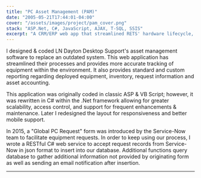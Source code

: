 ```yaml
---
title: "PC Asset Management (PAM)"
date: "2005-05-21T17:44:01-04:00"
cover: "/assets/images/project/pam_cover.png"
stack: "ASP.Net, C#, JavaScript, AJAX, T-SQL, SSIS"
excerpt: "A CRM/ERP web app that streamlined RETS' hardware lifecycle, providing accurate tracking of equipment & requests, increasing customer satisfaction."
---
```


I designed & coded LN Dayton Desktop Support's asset management software to replace an outdated system. This web application has streamlined their processes and provides more accurate tracking of equipment within the environment. It also provides standard and custom reporting regarding deployed equipment, inventory, request information and asset accounting.

This application was originally coded in classic ASP & VB Script; however, it was rewritten in C# within the .Net framework allowing for greater scalability, access control, and support for frequent enhancements & maintenance. Later I redesigned the layout for responsiveness and better mobile support.

In 2015, a "Global PC Request" form was introduced by the Service-Now team to facilitate equipment requests. In order to keep using our process, I wrote a RESTful C# web service to accept request records from Service-Now in json format to insert into our database. Additional functions query database to gather additional information not provided by originating form as well as sending an email notification after insertion.

---
